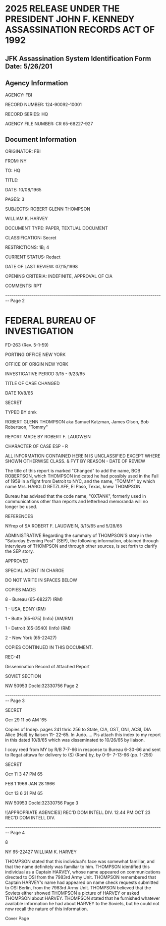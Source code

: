 # 2025 RELEASE UNDER THE PRESIDENT JOHN F. KENNEDY ASSASSINATION RECORDS ACT OF 1992
## JFK Assassination System Identification Form Date: 5/26/201

## Agency Information

AGENCY: FBI

RECORD NUMBER: 124-90092-10001

RECORD SERIES: HQ

AGENCY FILE NUMBER: CR 65-68227-927

## Document Information

ORIGINATOR: FBI

FROM: NY

TO: HQ

TITLE:

DATE: 10/08/1965

PAGES: 3

SUBJECTS: ROBERT GLENN THOMPSON

WILLIAM K. HARVEY

DOCUMENT TYPE: PAPER, TEXTUAL DOCUMENT

CLASSIFICATION: Secret

RESTRICTIONS: 1B; 4

CURRENT STATUS: Redact

DATE OF LAST REVIEW: 07/15/1998

OPENING CRITERIA: INDEFINITE, APPROVAL OF CIA

COMMENTS: RPT


-------------------------------------------------------------------------------- Page 2

# FEDERAL BUREAU OF INVESTIGATION

FD-263 (Rev. 5-1-59)

PORTING OFFICE
NEW YORK

OFFICE OF ORIGIN
NEW YORK

INVESTIGATIVE PERIOD
3/15 - 9/23/65

TITLE OF CASE
CHANGED

DATE
10/8/65

SECRET

TYPED BY
dmk

ROBERT GLENN THOMPSON aka
Samuel Katzman, James Olson,
Bob Robertson, "Tommy"

REPORT MADE BY
ROBERT F. LAUDWEIN

CHARACTER OF CASE
ESP - R

ALL INFORMATION CONTAINED
HEREIN IS UNCLASSIFIED
EXCEPT WHERE SHOWN
OTHERWISE
CLASS. & FYT BY
REASON -
DATE OF REVIEW

The title of this report is marked "Changed" to add
the name, BOB ROBERTSON, which THOMPSON indicated he had
possibly used in the Fall of 1959 in a flight from Detroit
to NYC, and the name, "TOMMY" by which name Mrs. HAROLD
RETZLAFF, El Paso, Texas, knew THOMPSON.

Bureau has advised that the code name, "OXTANK",
formerly used in communications other than reports and
letterhead memoranda will no longer be used.

REFERENCES

NYrep of SA ROBERT F. LAUDWEIN, 3/15/65 and 5/28/65

ADMINISTRATIVE
Regarding the summary of THOMPSON'S story in the
"Saturday Evening Post" (SEP), the following information,
obtained through interviews of THOMPSON and through other
sources, is set forth to clarify the SEP story.

APPROVED

SPECIAL AGENT
IN CHARGE

DO NOT WRITE IN SPACES BELOW

COPIES MADE:

8 - Bureau (65-68227) (RM)

1 - USA, EDNY (RM)

1 - Butte (65-675) (Info) (AM/RM)

1 - Detroit (65-3540) (Info) (RM)

2 - New York (65-22427)

COPIES CONTINUED IN THIS DOCUMENT.

REC-41

Dissemination Record of Attached Report

SOVIET SECTION

NW 50953 DocId:32330756 Page 2


-------------------------------------------------------------------------------- Page 3

SECRET

Ост 29 11 об АМ '65

Copies of Indep. pages 241 thric 256 to State, CIA, OST, ONI, ACSI, DIA
Alice (Hall) by liaison 11- 22-65. In Judo.....
Pls attach this index to my report in this dated 10/8/65 which was disseminated to 10/26/65 by liaison.

I copy reed from MY by R/B 7-7-66
in response to Bureau 6-30-66
and sent to Regat attawa for delivery to (S) (Rom) by, by 0-9- 7-13-66 (pp. 1-256)

SECRET

Ост 11 3 47 РМ 65

FEB 1 1966
JAN 28 1966

Ост 13 6 31 РМ 65

NW 50953 DocId:32330756 Page 3

![APPROPRIATE AGENCIES]
REC'D DOM INTELL DIV. 12.44 PM OCT 23
REC'D DOM INTELL DIV.


-------------------------------------------------------------------------------- Page 4

8

NY 65-22427
WILLIAM K. HARVEY

THOMPSON stated that this individual's face was somewhat familiar, and that the name definitely was familiar to him. THOMPSON identified this individual as a Captain HARVEY, whose name appeared on communications directed to OSI from the 7983rd Army Unit. THOMPSON remembered that Captain HARVEY's name had appeared on name check requests submitted to OSI Berlin, from the 7983rd Army Unit. THOMPSON believed that the Soviets either showed THOMPSON a picture of HARVEY or asked THOMPSON about HARVEY. THOMPSON stated that he furnished whatever available information he had about HARVEY to the Soviets, but he could not now recall the nature of this information.

Cover Page
